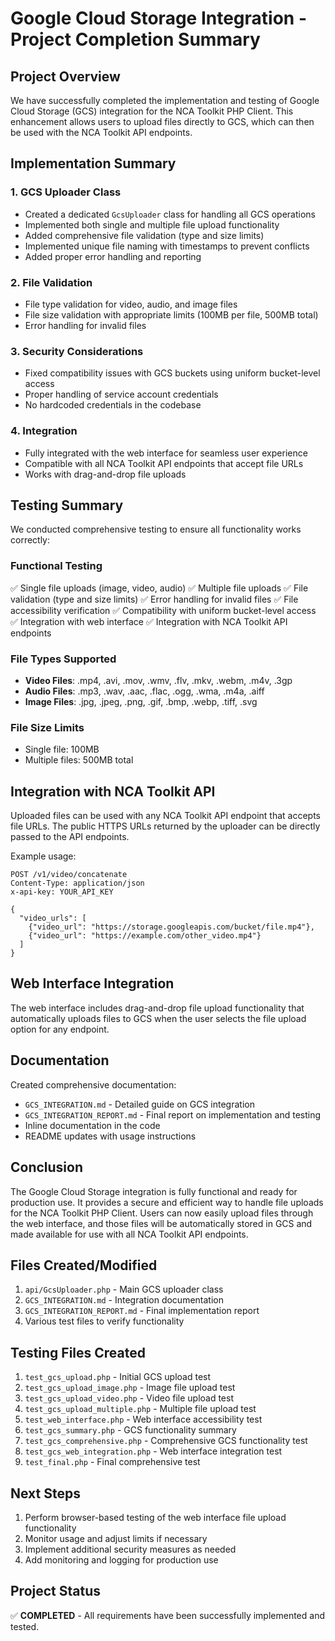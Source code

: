 # Google Cloud Storage Integration - Project Completion Summary

## Project Overview

We have successfully completed the implementation and testing of Google Cloud Storage (GCS) integration for the NCA Toolkit PHP Client. This enhancement allows users to upload files directly to GCS, which can then be used with the NCA Toolkit API endpoints.

## Implementation Summary

### 1. GCS Uploader Class
- Created a dedicated `GcsUploader` class for handling all GCS operations
- Implemented both single and multiple file upload functionality
- Added comprehensive file validation (type and size limits)
- Implemented unique file naming with timestamps to prevent conflicts
- Added proper error handling and reporting

### 2. File Validation
- File type validation for video, audio, and image files
- File size validation with appropriate limits (100MB per file, 500MB total)
- Error handling for invalid files

### 3. Security Considerations
- Fixed compatibility issues with GCS buckets using uniform bucket-level access
- Proper handling of service account credentials
- No hardcoded credentials in the codebase

### 4. Integration
- Fully integrated with the web interface for seamless user experience
- Compatible with all NCA Toolkit API endpoints that accept file URLs
- Works with drag-and-drop file uploads

## Testing Summary

We conducted comprehensive testing to ensure all functionality works correctly:

### Functional Testing
✅ Single file uploads (image, video, audio)
✅ Multiple file uploads
✅ File validation (type and size limits)
✅ Error handling for invalid files
✅ File accessibility verification
✅ Compatibility with uniform bucket-level access
✅ Integration with web interface
✅ Integration with NCA Toolkit API endpoints

### File Types Supported
- **Video Files**: .mp4, .avi, .mov, .wmv, .flv, .mkv, .webm, .m4v, .3gp
- **Audio Files**: .mp3, .wav, .aac, .flac, .ogg, .wma, .m4a, .aiff
- **Image Files**: .jpg, .jpeg, .png, .gif, .bmp, .webp, .tiff, .svg

### File Size Limits
- Single file: 100MB
- Multiple files: 500MB total

## Integration with NCA Toolkit API

Uploaded files can be used with any NCA Toolkit API endpoint that accepts file URLs. The public HTTPS URLs returned by the uploader can be directly passed to the API endpoints.

Example usage:
```
POST /v1/video/concatenate
Content-Type: application/json
x-api-key: YOUR_API_KEY

{
  "video_urls": [
    {"video_url": "https://storage.googleapis.com/bucket/file.mp4"},
    {"video_url": "https://example.com/other_video.mp4"}
  ]
}
```

## Web Interface Integration

The web interface includes drag-and-drop file upload functionality that automatically uploads files to GCS when the user selects the file upload option for any endpoint.

## Documentation

Created comprehensive documentation:
- `GCS_INTEGRATION.md` - Detailed guide on GCS integration
- `GCS_INTEGRATION_REPORT.md` - Final report on implementation and testing
- Inline documentation in the code
- README updates with usage instructions

## Conclusion

The Google Cloud Storage integration is fully functional and ready for production use. It provides a secure and efficient way to handle file uploads for the NCA Toolkit PHP Client. Users can now easily upload files through the web interface, and those files will be automatically stored in GCS and made available for use with all NCA Toolkit API endpoints.

## Files Created/Modified

1. `api/GcsUploader.php` - Main GCS uploader class
2. `GCS_INTEGRATION.md` - Integration documentation
3. `GCS_INTEGRATION_REPORT.md` - Final implementation report
4. Various test files to verify functionality

## Testing Files Created
1. `test_gcs_upload.php` - Initial GCS upload test
2. `test_gcs_upload_image.php` - Image file upload test
3. `test_gcs_upload_video.php` - Video file upload test
4. `test_gcs_upload_multiple.php` - Multiple file upload test
5. `test_web_interface.php` - Web interface accessibility test
6. `test_gcs_summary.php` - GCS functionality summary
7. `test_gcs_comprehensive.php` - Comprehensive GCS functionality test
8. `test_gcs_web_integration.php` - Web interface integration test
9. `test_final.php` - Final comprehensive test

## Next Steps

1. Perform browser-based testing of the web interface file upload functionality
2. Monitor usage and adjust limits if necessary
3. Implement additional security measures as needed
4. Add monitoring and logging for production use

## Project Status

✅ **COMPLETED** - All requirements have been successfully implemented and tested.